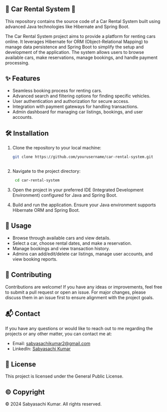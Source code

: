 ## 🚗 Car Rental System 🚗
This repository contains the source code of a Car Rental System built using advanced Java technologies like Hibernate and Spring Boot.

The Car Rental System project aims to provide a platform for renting cars online. It leverages Hibernate for ORM (Object-Relational Mapping) to manage data persistence and Spring Boot to simplify the setup and development of the application. The system allows users to browse available cars, make reservations, manage bookings, and handle payment processing.

## ✨ Features
 - Seamless booking process for renting cars.
 - Advanced search and filtering options for finding specific vehicles.
 - User authentication and authorization for secure access.
 - Integration with payment gateways for handling transactions.
 - Admin dashboard for managing car listings, bookings, and user accounts.


## 🛠️ Installation
1. Clone the repository to your local machine:
   ```bash
   git clone https://github.com/yourusername/car-rental-system.git
  
2. Navigate to the project directory:
   ```bash
    cd car-rental-system

3. Open the project in your preferred IDE (Integrated Development Environment) configured for Java and Spring Boot.

4. Build and run the application. Ensure your Java environment supports Hibernate ORM and Spring Boot.

## 🚀 Usage
 - Browse through available cars and view details.
 - Select a car, choose rental dates, and make a reservation.
 - Manage bookings and view transaction history.
 - Admins can add/edit/delete car listings, manage user accounts, and view booking reports.

## 🤝 Contributing
Contributions are welcome! If you have any ideas or improvements, feel free to submit a pull request or open an issue. For major changes, please discuss them in an issue first to ensure alignment with the project goals.

## 📬 Contact

If you have any questions or would like to reach out to me regarding the projects or any other matter, you can contact me at:

- Email: [sabyasachikumar2@gmail.com](mailto:sabyasachikumar2@gmail.com)
- LinkedIn: [Sabyasachi Kumar]([https://www.linkedin.com/in/gulshan-sharma-coder/](https://www.linkedin.com/in/sabyasachi-kumar-5a423b226/))

## 📜 License
This project is licensed under the General Public License.

## ©️ Copyright
© 2024 Sabyasachi Kumar. All rights reserved.
